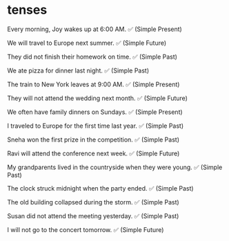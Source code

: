# tenses
Every morning, Joy wakes up at 6:00 AM. ✅ (Simple Present)

We will travel to Europe next summer. ✅ (Simple Future)

They did not finish their homework on time. ✅ (Simple Past)

We ate pizza for dinner last night. ✅ (Simple Past)

The train to New York leaves at 9:00 AM. ✅ (Simple Present)

They will not attend the wedding next month. ✅ (Simple Future)

We often have family dinners on Sundays. ✅ (Simple Present)

I traveled to Europe for the first time last year. ✅ (Simple Past)

Sneha won the first prize in the competition. ✅ (Simple Past)

Ravi will attend the conference next week. ✅ (Simple Future)

My grandparents lived in the countryside when they were young. ✅ (Simple Past)

The clock struck midnight when the party ended. ✅ (Simple Past)

The old building collapsed during the storm. ✅ (Simple Past)

Susan did not attend the meeting yesterday. ✅ (Simple Past)

I will not go to the concert tomorrow. ✅ (Simple Future)
